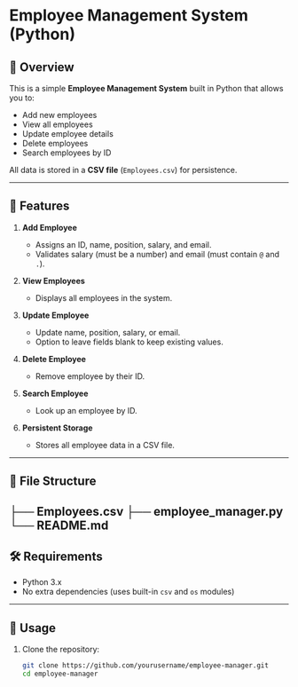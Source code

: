 # Employee Management System (Python)

## 📌 Overview
This is a simple **Employee Management System** built in Python that allows you to:
- Add new employees
- View all employees
- Update employee details
- Delete employees
- Search employees by ID

All data is stored in a **CSV file** (`Employees.csv`) for persistence.

---

## 🚀 Features
1. **Add Employee**
   - Assigns an ID, name, position, salary, and email.
   - Validates salary (must be a number) and email (must contain `@` and `.`).
   
2. **View Employees**
   - Displays all employees in the system.

3. **Update Employee**
   - Update name, position, salary, or email.
   - Option to leave fields blank to keep existing values.

4. **Delete Employee**
   - Remove employee by their ID.

5. **Search Employee**
   - Look up an employee by ID.

6. **Persistent Storage**
   - Stores all employee data in a CSV file.

---

## 📂 File Structure
├── Employees.csv
├── employee_manager.py
└── README.md
---

## 🛠 Requirements
- Python 3.x
- No extra dependencies (uses built-in `csv` and `os` modules)

---

## 📖 Usage
1. Clone the repository:
   ```bash
   git clone https://github.com/yourusername/employee-manager.git
   cd employee-manager

